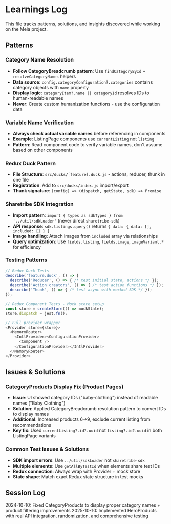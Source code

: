 # Learnings Log

This file tracks patterns, solutions, and insights discovered while working on the Mela project.

## Patterns

### Category Name Resolution
- **Follow CategoryBreadcrumb pattern**: Use `findCategoryById` + `resolveCategoryNames` helpers
- **Data source**: `config.categoryConfiguration?.categories` contains category objects with `name` property
- **Display logic**: `categoryItem?.name || categoryId` resolves IDs to human-readable names
- **Never**: Create custom humanization functions - use the configuration data

### Variable Name Verification
- **Always check actual variable names** before referencing in components
- **Example**: ListingPage components use `currentListing` not `listing`
- **Pattern**: Read component code to verify variable names, don't assume based on other components

### Redux Duck Pattern
- **File Structure**: `src/ducks/[feature].duck.js` - actions, reducer, thunk in one file
- **Registration**: Add to `src/ducks/index.js` import/export
- **Thunk signature**: `(config) => (dispatch, getState, sdk) => Promise`

### Sharetribe SDK Integration
- **Import pattern**: `import { types as sdkTypes } from '../util/sdkLoader'` (never direct `sharetribe-sdk`)
- **API response**: `sdk.listings.query()` returns `{ data: { data: [], included: [] } }`
- **Image handling**: Attach images from `included` array via relationships
- **Query optimization**: Use `fields.listing`, `fields.image`, `imageVariant.*` for efficiency

### Testing Patterns
```javascript
// Redux Duck Tests
describe('feature.duck', () => {
  describe('Reducer', () => { /* test initial state, actions */ });
  describe('Action creators', () => { /* test action functions */ });
  describe('Thunk', () => { /* test async with mocked SDK */ });
});

// Redux Component Tests - Mock store setup
const store = createStore(() => mockState);
store.dispatch = jest.fn();

// Full provider wrapper
<Provider store={store}>
  <MemoryRouter>
    <IntlProvider><ConfigurationProvider>
      <Component />
    </ConfigurationProvider></IntlProvider>
  </MemoryRouter>
</Provider>
```

## Issues & Solutions

### CategoryProducts Display Fix (Product Pages)
- **Issue**: UI showed category IDs ("baby-clothing") instead of readable names ("Baby Clothing")
- **Solution**: Applied CategoryBreadcrumb resolution pattern to convert IDs to display names
- **Additional**: Increased products 6→9, exclude current listing from recommendations
- **Key fix**: Used `currentListing?.id?.uuid` not `listing?.id?.uuid` in both ListingPage variants

### Common Test Issues & Solutions
- **SDK import errors**: Use `../util/sdkLoader` not `sharetribe-sdk`
- **Multiple elements**: Use `getAllByTestId` when elements share test IDs
- **Redux connection**: Always wrap with Provider + mock store
- **State shape**: Match exact Redux state structure in test mocks

## Session Log
2024-10-10: Fixed CategoryProducts to display proper category names + product filtering improvements
2025-10-10: Implemented HeroProducts with real API integration, randomization, and comprehensive testing